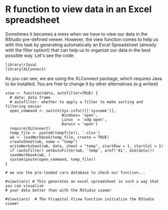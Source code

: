 # R function to view data in an Excel spreadsheet



Sometimes it becomes a mess when we have to view our data in the RStudio pre-defined viewer. However, the view function
comes to help us with this task by generating automatically an Excel Spreadsheet (already with the filter option!) that 
can help us to organize our data in the best possible way. Let's see the code:

```{r, echo=TRUE, message = FALSE }
library(rJava)
library(XLConnect)
```

As you can see, we are using the XLConnect package, which requires Java to be installed.
You are free to change it by other alternatives (e.g writexl)


```{r, echo=TRUE}
view <- function(data, autofilter=TRUE) {
  # data: data frame
  # autofilter: whether to apply a filter to make sorting and filtering easier
  open_command <- switch(Sys.info()[['sysname']],
                         Windows= 'open',
                         Linux  = 'xdg-open',
                         Darwin = 'open')
  require(XLConnect)
  temp_file <- paste0(tempfile(), '.xlsx')
  wb <- loadWorkbook(temp_file, create = TRUE)
  createSheet(wb, name = "temp")
  writeWorksheet(wb, data, sheet = "temp", startRow = 1, startCol = 1)
  if (autofilter) setAutoFilter(wb, 'temp', aref('A1', dim(data)))
  saveWorkbook(wb, )
  system(paste(open_command, temp_file))
}

# we use the pre-loaded cars database to check our function...

#view(cars) # This generates an excel spreadsheet in such a way that you can visualize 
# your data better than with the RStudio viewer

#View(cars)  # The V(capital V)iew function initialize the RStudio viewer

```


